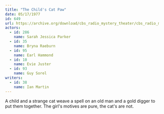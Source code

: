 ```yaml
---
title: "The Child's Cat Paw"
date: 05/17/1977
id: 649
url: https://archive.org/download/cbs_radio_mystery_theater/cbs_radio_mystery_theater-0601-0650.zip/cbs_radio_mystery_theater-0601-0650%2Fcbsrmt_0649_the_childs_cats_paw.mp3
actors:  
  - id: 286
    name: Sarah Jessica Parker  
  - id: 35
    name: Bryna Raeburn  
  - id: 95
    name: Earl Hammond  
  - id: 10
    name: Evie Juster  
  - id: 93
    name: Guy Sorel
writers:  
  - id: 38
    name: Ian Martin
---
```

A child and a strange cat weave a spell on an old man and a gold digger to put them together. The girl's motives are pure, the cat's are not.
